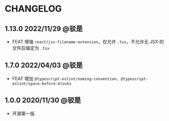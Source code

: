 # CHANGELOG

## 1.13.0 2022/11/29 @驳是

* FEAT 增强 `react/jsx-filename-extension`，仅允许 `.tsx`，不允许无 JSX 的文件后缀定为 `.tsx`

## 1.7.0 2022/04/03 @驳是

* FEAT 增加 `@typescript-eslint/naming-convention`、`@typescript-eslint/space-before-blocks`

## 1.0.0 2020/11/30 @驳是

* 开源第一版
